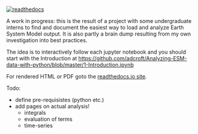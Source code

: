 [![readthedocs](https://readthedocs.org/projects/analyzing-esm-data-with-python/badge/?version=latest)](https://analyzing-esm-data-with-python.readthedocs.io/en/latest/?badge=latest)

A work in progress: this is the result of a project with some undergraduate interns to find and document the easiest way to load and analyze Earth System Model output.
It is also partly a brain dump resulting from my own investigation into best practices.

The idea is to interactively follow each jupyter notebook and you should start with the Introduction at https://github.com/adcroft/Analyzing-ESM-data-with-python/blob/master/1-Introduction.ipynb

For rendered HTML or PDF goto the [readthedocs.io site](https://analyzing-esm-data-with-python.readthedocs.io/en/latest/).

Todo:
- define pre-requisistes (python etc.)
- add pages on actual analysis!
  - integrals
  - evaluation of terms
  - time-series
